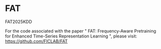 # FAT
FAT2025KDD

For the code associated with the paper " FAT: Frequency-Aware Pretraining for Enhanced Time-Series Representation Learning ", please visit: https://github.com/FICLAB/FAT
